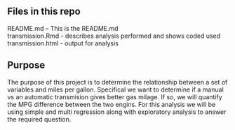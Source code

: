 ## Files in this repo
README.md – This is the README.md  
transmission.Rmd - describes analysis performed and shows coded used   
transmission.html - output for analysis

## Purpose

The purpose of this project is to determine the relationship between a set of variables and miles per gallon. Specifical we want to determine if a manual vs an automatic transmision gives better gas milage.  If so, we will quantify the MPG difference between the two engins.
For this analysis we will be using simple and multi regression along with exploratory analysis to answer the required question. 